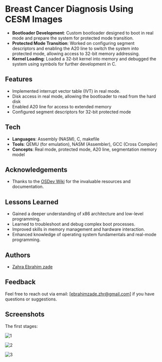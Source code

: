 
#  Breast Cancer Diagnosis Using CESM Images

- **Bootloader Development**: Custom bootloader designed to boot in real mode and prepare the system for protected mode transition.
- **Protected Mode Transition**: Worked on configuring segment descriptors and enabling the A20 line to switch the system into protected mode, allowing access to 32-bit memory addressing.
- **Kernel Loading**: Loaded a 32-bit kernel into memory and debugged the system using symbols for further development in C.






## Features

- Implemented interrupt vector table (IVT) in real mode.
- Disk access in real mode, allowing the bootloader to read from the hard disk
- Enabled A20 line for access to extended memory
- Configured segment descriptors for 32-bit protected mode


## Tech 
- **Languages**: Assembly (NASM), C, makefile
- **Tools**: QEMU (for emulation), NASM (Assembler), GCC (Cross Compiler)
- **Concepts**: Real mode, protected mode, A20 line, segmentation memory model


## Acknowledgements

 - Thanks to the [OSDev Wiki](https://wiki.osdev.org) for the invaluable resources and documentation.


## Lessons Learned

- Gained a deeper understanding of x86 architecture and low-level programming.
- Learned to troubleshoot and debug complex boot processes.
- Improved skills in memory management and hardware interaction.
- Enhanced knowledge of operating system fundamentals and real-mode programming.



## Authors

- [Zahra Ebrahim zade](https://github.com/zhr-ebrahimzade)


## Feedback
Feel free to reach out via email: [ebrahimzade.zhr@gmail.com] if you have questions or suggestions.


## Screenshots
The first stages: 

![1](https://drive.google.com/drive/u/0/folders/1nAJh0Sw0LZ1N1XyJ4zC1ksPSsmKzytm_)

![2](https://drive.google.com/file/d/11U7MEjCxvYXujL1IJHaB134978YLMMKb/view?usp=sharing)

![3](https://drive.google.com/drive/u/0/folders/1nAJh0Sw0LZ1N1XyJ4zC1ksPSsmKzytm_)

